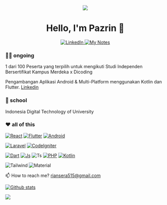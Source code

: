<div align="center">
 <img src="https://storage.googleapis.com/gweb-uniblog-publish-prod/original_images/Dino_non-birthday_version.gif" />

<h1>Hello, I'm Pazrin 👋 </h1>
 
 <a href="https://www.linkedin.com/in/muhammad-pazrin-andreanor-950824159/">
  <img src="https://img.shields.io/badge/-LinkedIn-blue?style=flat&logo=Linkedin&logoColor=white&link=https://www.linkedin.com/in/dinhanhthi/" alt="LinkedIn" />
 </a>
 <a href="https://rywrite.vercel.app">
  <img src="https://img.shields.io/badge/-My%20Notes-009e22?style=flat&logo=data:image/png;base64,iVBORw0KGgoAAAANSUhEUgAAAA4AAAARCAQAAABHwVUUAAAAxklEQVQYlYWROw6BQRSFp1LRW4BaqUCswAJsQYJoJDQsAI0VSIgIpUKjIgqxAIlGoSXexPNz+ecvMDi3uvnmzD0zVymFkwI9ui/Vo4JH4SDEhE9diSkCZMkzZ0Wblq6pwBspJdcGWUgzJEqDOk3S1DTES5IyGwbi37FmL0eqNnQToc+RMQkZkCVHnI4NXYQZcZZmz/ZZOy429JGhJIHepQP5ZeKn/jr1zJMZWmkPZmi9c/ktUNCAtNP625kZ/tqKeuQtmvd5B5bhnUU8EVlfAAAAAElFTkSuQmCC&link=https://rywrite.vercel.app" alt="My Notes" />
 </a>

<!--  <a href="https://ko-fi.com/ryfazrin">
  <img src="https://img.shields.io/badge/-Trakteer%20Coffee-db4c4c?style=flat&logo=buy-me-a-coffee&logoColor=ffffff&link=https://ko-fi.com/ryfazrin" alt="Trakteer Coffee" />
 </a> -->
</div>

### 👨‍💻 ongoing
1 dari 100 Peserta yang terpilih untuk mengikuti Studi Independen Bersertifikat Kampus Merdeka x Dicoding

Pengambangan Aplikasi Android & Multi-Platform menggunakan Kotlin dan Flutter. [Linkedin](https://www.linkedin.com/in/muhammad-pazrin-andreanor-950824159/)

### 🏫 school
Indonesia Digital Technology of University

### ❤ all of this

<!-- <img src="https://cdn.cdnlogo.com/logos/p/3/python.svg" height="15"> -->
<!-- ![JavaScript](https://img.shields.io/badge/-JavaScript-eee?style=flat-square&logo=javascript&logoColor=DD9C25) -->
[![React](https://img.shields.io/badge/-React-181717?style=for-the-badge&logo=React)](https://github.com/ryfazrin?tab=repositories&q=&type=&language=javascript)
[![Flutter](https://img.shields.io/badge/-Flutter-181717?style=for-the-badge&logo=Flutter)](https://github.com/ryfazrin?tab=repositories&q=&type=&language=dart)
[![Android](https://img.shields.io/badge/-Android-181717?style=for-the-badge&logo=Android)](https://github.com/ryfazrin?tab=repositories&q=&type=&language=kotlin)

[![Laravel](https://img.shields.io/badge/-Laravel-181717?style=for-the-badge&logo=Laravel)](https://github.com/ryfazrin?tab=repositories&q=&type=&language=php)
[![CodeIgniter](https://img.shields.io/badge/-CodeIgniter-181717?style=for-the-badge&logo=Codeigniter)](https://github.com/ryfazrin?tab=repositories&q=&type=&language=php)

[![Dart](https://img.shields.io/badge/-Dart-181717?style=for-the-badge&logo=Dart)](https://github.com/ryfazrin?tab=repositories&q=&type=&language=dart)
[![Js](https://img.shields.io/badge/-Javascript-181717?style=for-the-badge&logo=Javascript)](https://github.com/ryfazrin?tab=repositories&q=&type=&language=javascript)
![Ts](https://img.shields.io/badge/-Typescript-181717?style=for-the-badge&logo=Typescript)
[![PHP](https://img.shields.io/badge/-Php-181717?style=for-the-badge&logo=Php)](https://github.com/ryfazrin?tab=repositories&q=&type=&language=php)
[![Kotlin](https://img.shields.io/badge/-Kotlin-181717?style=for-the-badge&logo=Kotlin)](https://github.com/ryfazrin?tab=repositories&q=&type=&language=kotlin)

![Tailwind](https://img.shields.io/badge/-Tailwind-181717?style=for-the-badge&logo=Tailwindcss)
![Material](https://img.shields.io/badge/-Material-181717?style=for-the-badge&logo=MaterialDesign)

📫 How to reach me? riansera515@gmail.com

[![Github stats](https://github-readme-stats.vercel.app/api?username=ryfazrin&hide_border=true&show_icons=true&include_all_commits=true&line_height=24&hide_title=true)](https://github.com/ryfazrin)

<img src="https://visitor-badge.laobi.icu/badge?page_id=ryfazrin"/>       

<!--
**ryfazrin/ryfazrin** is a ✨ _special_ ✨ repository because its `README.md` (this file) appears on your GitHub profile.

Here are some ideas to get you started:

- 🔭 I’m currently working on ...
- 🌱 I’m currently learning ...
- 👯 I’m looking to collaborate on ...
- 🤔 I’m looking for help with ...
- 💬 Ask me about ...
- 📫 How to reach me: ...
- 😄 Pronouns: ...
- ⚡ Fun fact: ...
-->
<!-- (https://github.com/anuraghazra/github-readme-stats) -->
